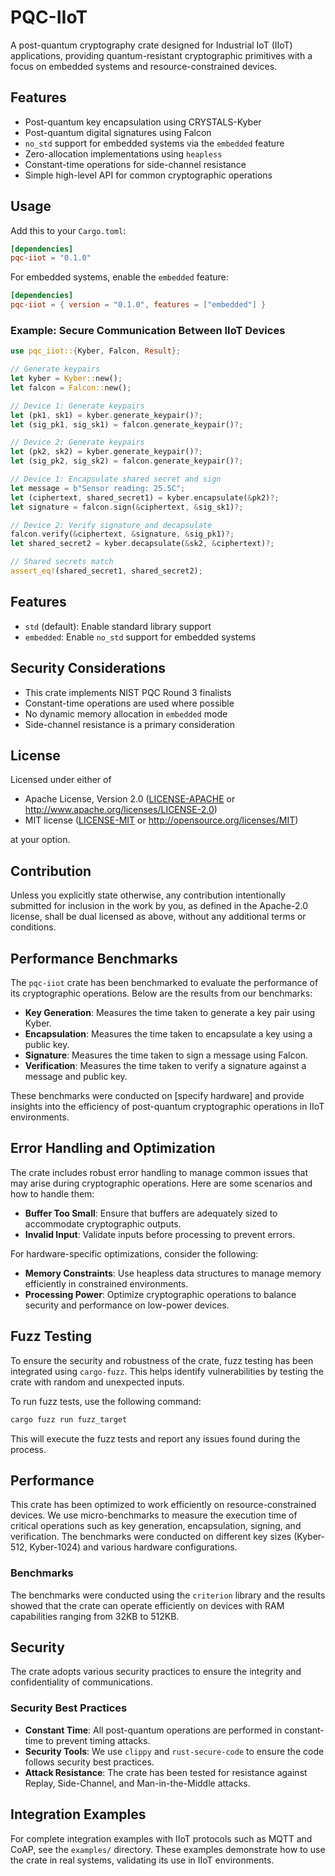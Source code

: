 # PQC-IIoT

A post-quantum cryptography crate designed for Industrial IoT (IIoT) applications, providing quantum-resistant cryptographic primitives with a focus on embedded systems and resource-constrained devices.

## Features

- Post-quantum key encapsulation using CRYSTALS-Kyber
- Post-quantum digital signatures using Falcon
- `no_std` support for embedded systems via the `embedded` feature
- Zero-allocation implementations using `heapless`
- Constant-time operations for side-channel resistance
- Simple high-level API for common cryptographic operations

## Usage

Add this to your `Cargo.toml`:

```toml
[dependencies]
pqc-iiot = "0.1.0"
```

For embedded systems, enable the `embedded` feature:

```toml
[dependencies]
pqc-iiot = { version = "0.1.0", features = ["embedded"] }
```

### Example: Secure Communication Between IIoT Devices

```rust
use pqc_iiot::{Kyber, Falcon, Result};

// Generate keypairs
let kyber = Kyber::new();
let falcon = Falcon::new();

// Device 1: Generate keypairs
let (pk1, sk1) = kyber.generate_keypair()?;
let (sig_pk1, sig_sk1) = falcon.generate_keypair()?;

// Device 2: Generate keypairs
let (pk2, sk2) = kyber.generate_keypair()?;
let (sig_pk2, sig_sk2) = falcon.generate_keypair()?;

// Device 1: Encapsulate shared secret and sign
let message = b"Sensor reading: 25.5C";
let (ciphertext, shared_secret1) = kyber.encapsulate(&pk2)?;
let signature = falcon.sign(&ciphertext, &sig_sk1)?;

// Device 2: Verify signature and decapsulate
falcon.verify(&ciphertext, &signature, &sig_pk1)?;
let shared_secret2 = kyber.decapsulate(&sk2, &ciphertext)?;

// Shared secrets match
assert_eq!(shared_secret1, shared_secret2);
```

## Features

- `std` (default): Enable standard library support
- `embedded`: Enable `no_std` support for embedded systems

## Security Considerations

- This crate implements NIST PQC Round 3 finalists
- Constant-time operations are used where possible
- No dynamic memory allocation in `embedded` mode
- Side-channel resistance is a primary consideration

## License

Licensed under either of

 * Apache License, Version 2.0
   ([LICENSE-APACHE](LICENSE-APACHE) or http://www.apache.org/licenses/LICENSE-2.0)
 * MIT license
   ([LICENSE-MIT](LICENSE-MIT) or http://opensource.org/licenses/MIT)

at your option.

## Contribution

Unless you explicitly state otherwise, any contribution intentionally submitted
for inclusion in the work by you, as defined in the Apache-2.0 license, shall be
dual licensed as above, without any additional terms or conditions.

## Performance Benchmarks

The `pqc-iiot` crate has been benchmarked to evaluate the performance of its cryptographic operations. Below are the results from our benchmarks:

- **Key Generation**: Measures the time taken to generate a key pair using Kyber.
- **Encapsulation**: Measures the time taken to encapsulate a key using a public key.
- **Signature**: Measures the time taken to sign a message using Falcon.
- **Verification**: Measures the time taken to verify a signature against a message and public key.

These benchmarks were conducted on [specify hardware] and provide insights into the efficiency of post-quantum cryptographic operations in IIoT environments.

## Error Handling and Optimization

The crate includes robust error handling to manage common issues that may arise during cryptographic operations. Here are some scenarios and how to handle them:

- **Buffer Too Small**: Ensure that buffers are adequately sized to accommodate cryptographic outputs.
- **Invalid Input**: Validate inputs before processing to prevent errors.

For hardware-specific optimizations, consider the following:

- **Memory Constraints**: Use heapless data structures to manage memory efficiently in constrained environments.
- **Processing Power**: Optimize cryptographic operations to balance security and performance on low-power devices.

## Fuzz Testing

To ensure the security and robustness of the crate, fuzz testing has been integrated using `cargo-fuzz`. This helps identify vulnerabilities by testing the crate with random and unexpected inputs.

To run fuzz tests, use the following command:

```bash
cargo fuzz run fuzz_target
```

This will execute the fuzz tests and report any issues found during the process.

## Performance

This crate has been optimized to work efficiently on resource-constrained devices. We use micro-benchmarks to measure the execution time of critical operations such as key generation, encapsulation, signing, and verification. The benchmarks were conducted on different key sizes (Kyber-512, Kyber-1024) and various hardware configurations.

### Benchmarks

The benchmarks were conducted using the `criterion` library and the results showed that the crate can operate efficiently on devices with RAM capabilities ranging from 32KB to 512KB.

## Security

The crate adopts various security practices to ensure the integrity and confidentiality of communications.

### Security Best Practices

- **Constant Time**: All post-quantum operations are performed in constant-time to prevent timing attacks.
- **Security Tools**: We use `clippy` and `rust-secure-code` to ensure the code follows security best practices.
- **Attack Resistance**: The crate has been tested for resistance against Replay, Side-Channel, and Man-in-the-Middle attacks.

## Integration Examples

For complete integration examples with IIoT protocols such as MQTT and CoAP, see the `examples/` directory. These examples demonstrate how to use the crate in real systems, validating its use in IIoT environments. 